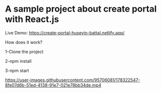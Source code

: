 # A sample project about create portal with React.js

Live Demo: https://create-portal-huseyin-battal.netlify.app/

How does it work?

1-Clone the project

2-npm install

3-npm start



https://user-images.githubusercontent.com/95706081/178322547-8fe07d6b-51ed-4138-91e7-021e78bb34de.mp4
